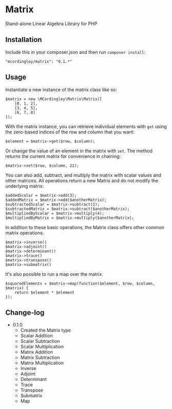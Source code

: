 # Matrix

Stand-alone Linear Algebra Library for PHP

## Installation

Include this in your composer.json and then run `composer install`:

    "mcordingley/matrix": "0.1.*"

## Usage

Instantiate a new instance of the matrix class like so:

    $matrix = new \MCordingley\Matrix\Matrix([
        [0, 1, 2],
        [3, 4, 5],
        [6, 7, 8]
    ]);

With the matrix instance, you can retrieve individual elements with `get` using
the zero-based indices of the row and column that you want:

    $element = $matrix->get($row, $column);

Or change the value of an element in the matrix with `set`. The method returns
the current matrix for convenience in chaining:

    $matrix->set($row, $column, 21);

You can also add, subtract, and multiply the matrix with scalar values and other
matrices. All operations return a new Matrix and do not modify the underlying matrix:

    $addedScalar = $matrix->add(3);
    $addedMatrix = $matrix->add($anotherMatrix);
    $subtractedScalar = $matrix->subtract(2);
    $subtractedMatrix = $matrix->subtract($anotherMatrix);
    $multipliedByScalar = $matrix->multiply(4);
    $multipliedByMatrix = $matrix->multiply($anotherMatrix);

In addition to these basic operations, the Matrix class offers other common
matrix operations:

    $matrix->inverse()
    $matrix->adjoint()
    $matrix->determinant()
    $matrix->trace()
    $matrix->transpose()
    $matrix->submatrix()

It's also possible to run a map over the matrix:

    $squaredElements = $matrix->map(function($element, $row, $column, $matrix) {
        return $element * $element
    });

## Change-log

- 0.1.0
    - Created the Matrix type
    - Scalar Addition
    - Scalar Subtraction
    - Scalar Multiplication
    - Matrix Addition
    - Matrix Subtraction
    - Matrix Multiplication
    - Inverse
    - Adjoint
    - Determinant
    - Trace
    - Transpose
    - Submatrix
    - Map